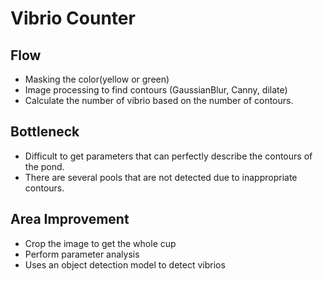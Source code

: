# Vibrio Counter

## Flow
- Masking the color(yellow or green)
- Image processing to find contours (GaussianBlur, Canny, dilate)
- Calculate the number of vibrio based on the number of contours.

## Bottleneck
- Difficult to get parameters that can perfectly describe the contours of the pond.
- There are several pools that are not detected due to inappropriate contours.

## Area Improvement
- Crop the image to get the whole cup 
- Perform parameter analysis
- Uses an object detection model to detect vibrios
